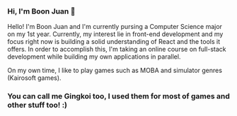 ### Hi, I'm Boon Juan 👋

Hello! I'm Boon Juan and I'm currently pursing a Computer Science major on my 1st year. Currently, my interest lie in front-end development and my focus right now is building a solid understanding of React and the tools it offers. In order to accomplish this, I'm taking an online course on full-stack development while building my own applications in parallel.

On my own time, I like to play games such as MOBA and simulator genres (Kairosoft games).

### You can call me Gingkoi too, I used them for most of games and other stuff too! :)

<!--
**gingkoi/gingkoi** is a ✨ _special_ ✨ repository because its `README.md` (this file) appears on your GitHub profile.

Here are some ideas to get you started:

- 🔭 I’m currently working on ...
- 🌱 I’m currently learning ...
- 👯 I’m looking to collaborate on ...
- 🤔 I’m looking for help with ...
- 💬 Ask me about ...
- 📫 How to reach me: ...
- 😄 Pronouns: ...
- ⚡ Fun fact: ...
-->
